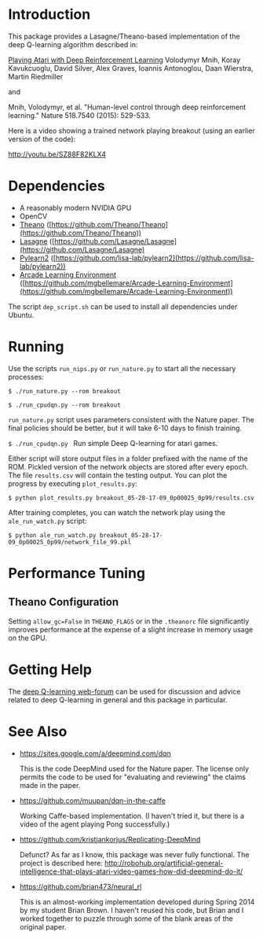 # Introduction 

This package provides a Lasagne/Theano-based implementation of the deep
Q-learning algorithm described in:

[Playing Atari with Deep Reinforcement Learning](http://arxiv.org/abs/1312.5602)
Volodymyr Mnih, Koray Kavukcuoglu, David Silver, Alex Graves, Ioannis
Antonoglou, Daan Wierstra, Martin Riedmiller

and 

Mnih, Volodymyr, et al. "Human-level control through deep reinforcement learning." Nature 518.7540 (2015): 529-533.

Here is a video showing a trained network playing breakout (using an earlier version of the code):

 http://youtu.be/SZ88F82KLX4

# Dependencies

* A reasonably modern NVIDIA GPU
* OpenCV
* [Theano](http://deeplearning.net/software/theano/) ([https://github.com/Theano/Theano](https://github.com/Theano/Theano))
* [Lasagne](http://lasagne.readthedocs.org/en/latest/) ([https://github.com/Lasagne/Lasagne](https://github.com/Lasagne/Lasagne)
* [Pylearn2](http://deeplearning.net/software/pylearn2/) ([https://github.com/lisa-lab/pylearn2](https://github.com/lisa-lab/pylearn2))
* [Arcade Learning Environment](http://www.arcadelearningenvironment.org/) ([https://github.com/mgbellemare/Arcade-Learning-Environment](https://github.com/mgbellemare/Arcade-Learning-Environment))

The script `dep_script.sh` can be used to install all dependencies under Ubuntu.


# Running

Use the scripts `run_nips.py` or `run_nature.py` to start all the necessary processes:


`$ ./run_nature.py --rom breakout`

`$ ./run_cpudqn.py --rom breakout`


`run_nature.py` script uses parameters consistent with the Nature
paper.  The final policies should be better, but it will take 6-10
days to finish training.

`$ ./run_cpudqn.py ` Run simple Deep Q-learning for atari games.

Either script will store output files in a folder prefixed with the
name of the ROM.  Pickled version of the network objects are stored
after every epoch.  The file `results.csv` will contain the testing
output.  You can plot the progress by executing `plot_results.py`:

`$ python plot_results.py breakout_05-28-17-09_0p00025_0p99/results.csv`

After training completes, you can watch the network play using the 
`ale_run_watch.py` script: 

`$ python ale_run_watch.py breakout_05-28-17-09_0p00025_0p99/network_file_99.pkl`

# Performance Tuning

## Theano Configuration

Setting `allow_gc=False` in `THEANO_FLAGS` or in the `.theanorc` file
significantly improves performance at the expense of a slight increase
in memory usage on the GPU.


# Getting Help

The [deep Q-learning web-forum](https://groups.google.com/forum/#!forum/deep-q-learning)
can be used for discussion and advice related to deep Q-learning in
general and this package in particular.

# See Also

* https://sites.google.com/a/deepmind.com/dqn

  This is the code DeepMind used for the Nature paper.  The license
  only permits the code to be used for "evaluating and reviewing" the
  claims made in the paper.

* https://github.com/muupan/dqn-in-the-caffe

  Working Caffe-based implementation.  (I haven't tried it, but there
  is a video of the agent playing Pong successfully.)

* https://github.com/kristjankorjus/Replicating-DeepMind

  Defunct?  As far as I know, this package was never fully functional.  The project is described here: 
  http://robohub.org/artificial-general-intelligence-that-plays-atari-video-games-how-did-deepmind-do-it/

* https://github.com/brian473/neural_rl

  This is an almost-working implementation developed during Spring
  2014 by my student Brian Brown.  I haven't reused his code, but
  Brian and I worked together to puzzle through some of the blank
  areas of the original paper.

